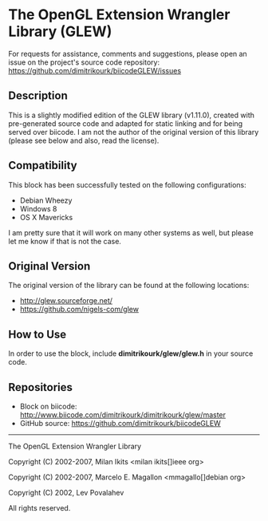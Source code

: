 The OpenGL Extension Wrangler Library (GLEW)
============================================

For requests for assistance, comments and suggestions, please open an issue on the project's source code repository: https://github.com/dimitrikourk/biicodeGLEW/issues


Description
-----------
This is a slightly modified edition of the GLEW library (v1.11.0), created with pre-generated source code and adapted for static linking and for being served over biicode. I am not the author of the original version of this library (please see below and also, read the license).

Compatibility
-------------
This block has been successfully tested on the following configurations:

- Debian Wheezy
- Windows 8
- OS X Mavericks

I am pretty sure that it will work on many other systems as well, but please let me know if that is not the case.

Original Version
----------------
The original version of the library can be found at the following locations:

- http://glew.sourceforge.net/
- https://github.com/nigels-com/glew

How to Use
----------
In order to use the block, include **dimitrikourk/glew/glew.h** in your source code.

Repositories
------------

- Block on biicode: http://www.biicode.com/dimitrikourk/dimitrikourk/glew/master
- GitHub source: https://github.com/dimitrikourk/biicodeGLEW

---

The OpenGL Extension Wrangler Library

Copyright (C) 2002-2007, Milan Ikits <milan ikits[]ieee org>

Copyright (C) 2002-2007, Marcelo E. Magallon <mmagallo[]debian org>

Copyright (C) 2002, Lev Povalahev

All rights reserved.

